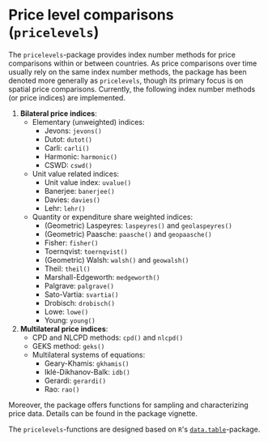 # Price level comparisons (`pricelevels`)

The `pricelevels`-package provides index number methods for price comparisons within or between countries. As price comparisons over time usually rely on the same index number methods, the package has been denoted more generally as `pricelevels`, though its primary focus is on spatial price comparisons. Currently, the following index number methods (or price indices) are implemented.

1. **Bilateral price indices**:
    - Elementary (unweighted) indices:
      * Jevons: `jevons()`
      * Dutot: `dutot()`
      * Carli: `carli()`
      * Harmonic: `harmonic()`
      * CSWD: `cswd()`
    - Unit value related indices:
      * Unit value index: `uvalue()`
      * Banerjee: `banerjee()`
      * Davies: `davies()`
      * Lehr: `lehr()`
    - Quantity or expenditure share weighted indices:
      * (Geometric) Laspeyres: `laspeyres()` and `geolaspeyres()`
      * (Geometric) Paasche: `paasche()` and `geopaasche()`
      * Fisher: `fisher()`
      * Toernqvist: `toernqvist()`
      * (Geometric) Walsh: `walsh()` and `geowalsh()`
      * Theil: `theil()`
      * Marshall-Edgeworth: `medgeworth()`
      * Palgrave: `palgrave()`
      * Sato-Vartia: `svartia()`
      * Drobisch: `drobisch()`
      * Lowe: `lowe()`
      * Young: `young()`
2. **Multilateral price indices**: 
    - CPD and NLCPD methods: `cpd()` and `nlcpd()`
    - GEKS method: `geks()`
    - Multilateral systems of equations:
      * Geary-Khamis: `gkhamis()`
      * Iklé-Dikhanov-Balk: `idb()`
      * Gerardi: `gerardi()`
      * Rao: `rao()`

Moreover, the package offers functions for sampling and characterizing price data. Details can be found in the package vignette.

The `pricelevels`-functions are designed based on `R`'s [`data.table`](https://CRAN.R-project.org/package=data.table)-package.
